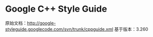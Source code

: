 # Google C++ Style Guide
原始文档：<http://google-styleguide.googlecode.com/svn/trunk/cppguide.xml>
基于版本：3.260 
